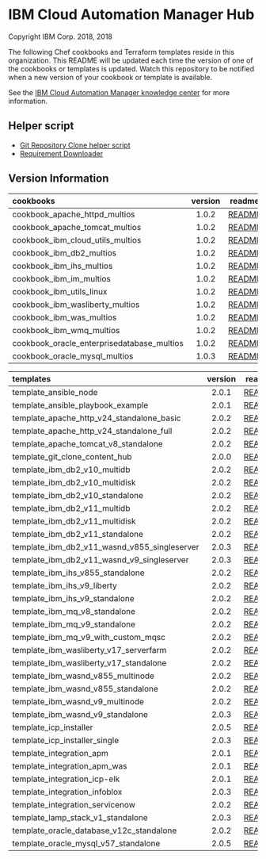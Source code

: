 
# IBM Cloud Automation Manager Hub

Copyright IBM Corp. 2018, 2018

The following Chef cookbooks and Terraform templates reside in this organization. This README will be updated each time the version of one of the cookbooks or templates is updated. Watch this repository to be notified when a new version of your cookbook or template is available.

See the [IBM Cloud Automation Manager knowledge center](https://www.ibm.com/support/knowledgecenter/en/SS2L37/kc_welcome.html) for more information.

## Helper script
 - [Git Repository Clone helper script](bin/cloneGitRepositories/)
 - [Requirement Downloader](bin/prereqDownloader/)

## Version Information




|cookbooks|version|readme|
|:----------|:---------------:|:---------------:|
| cookbook_apache_httpd_multios | 1.0.2 | [README](https://github.com/IBM-CAMHub-Open/cookbook_apache_httpd_multios/blob/master/README.md) |
| cookbook_apache_tomcat_multios | 1.0.2 | [README](https://github.com/IBM-CAMHub-Open/cookbook_apache_tomcat_multios/blob/master/README.md) |
| cookbook_ibm_cloud_utils_multios | 1.0.2 | [README](https://github.com/IBM-CAMHub-Open/cookbook_ibm_cloud_utils_multios/blob/master/README.md) |
| cookbook_ibm_db2_multios | 1.0.2 | [README](https://github.com/IBM-CAMHub-Open/cookbook_ibm_db2_multios/blob/master/README.md) |
| cookbook_ibm_ihs_multios | 1.0.2 | [README](https://github.com/IBM-CAMHub-Open/cookbook_ibm_ihs_multios/blob/master/README.md) |
| cookbook_ibm_im_multios | 1.0.2 | [README](https://github.com/IBM-CAMHub-Open/cookbook_ibm_im_multios/blob/master/README.md) |
| cookbook_ibm_utils_linux | 1.0.2 | [README](https://github.com/IBM-CAMHub-Open/cookbook_ibm_utils_linux/blob/master/README.md) |
| cookbook_ibm_wasliberty_multios | 1.0.2 | [README](https://github.com/IBM-CAMHub-Open/cookbook_ibm_wasliberty_multios/blob/master/README.md) |
| cookbook_ibm_was_multios | 1.0.2 | [README](https://github.com/IBM-CAMHub-Open/cookbook_ibm_was_multios/blob/master/README.md) |
| cookbook_ibm_wmq_multios | 1.0.2 | [README](https://github.com/IBM-CAMHub-Open/cookbook_ibm_wmq_multios/blob/master/README.md) |
| cookbook_oracle_enterprisedatabase_multios | 1.0.2 | [README](https://github.com/IBM-CAMHub-Open/cookbook_oracle_enterprisedatabase_multios/blob/master/README.md) |
| cookbook_oracle_mysql_multios | 1.0.3 | [README](https://github.com/IBM-CAMHub-Open/cookbook_oracle_mysql_multios/blob/master/README.md) |


|templates|version|readme|
|:----------|:---------------:|:---------------:|
| template_ansible_node | 2.0.1 | [README](https://github.com/IBM-CAMHub-Open/template_ansible_node/blob/master/README.md) |
| template_ansible_playbook_example | 2.0.1 | [README](https://github.com/IBM-CAMHub-Open/template_ansible_playbook_example/blob/master/README.md) |
| template_apache_http_v24_standalone_basic | 2.0.2 | [README](https://github.com/IBM-CAMHub-Open/template_apache_http_v24_standalone_basic/blob/master/README.md) |
| template_apache_http_v24_standalone_full | 2.0.2 | [README](https://github.com/IBM-CAMHub-Open/template_apache_http_v24_standalone_full/blob/master/README.md) |
| template_apache_tomcat_v8_standalone | 2.0.2 | [README](https://github.com/IBM-CAMHub-Open/template_apache_tomcat_v8_standalone/blob/master/README.md) |
| template_git_clone_content_hub | 2.0.0 | [README](https://github.com/IBM-CAMHub-Open/template_git_clone_content_hub/blob/master/README.md) |
| template_ibm_db2_v10_multidb | 2.0.2 | [README](https://github.com/IBM-CAMHub-Open/template_ibm_db2_v10_multidb/blob/master/README.md) |
| template_ibm_db2_v10_multidisk | 2.0.2 | [README](https://github.com/IBM-CAMHub-Open/template_ibm_db2_v10_multidisk/blob/master/README.md) |
| template_ibm_db2_v10_standalone | 2.0.2 | [README](https://github.com/IBM-CAMHub-Open/template_ibm_db2_v10_standalone/blob/master/README.md) |
| template_ibm_db2_v11_multidb | 2.0.2 | [README](https://github.com/IBM-CAMHub-Open/template_ibm_db2_v11_multidb/blob/master/README.md) |
| template_ibm_db2_v11_multidisk | 2.0.2 | [README](https://github.com/IBM-CAMHub-Open/template_ibm_db2_v11_multidisk/blob/master/README.md) |
| template_ibm_db2_v11_standalone | 2.0.2 | [README](https://github.com/IBM-CAMHub-Open/template_ibm_db2_v11_standalone/blob/master/README.md) |
| template_ibm_db2_v11_wasnd_v855_singleserver | 2.0.3 | [README](https://github.com/IBM-CAMHub-Open/template_ibm_db2_v11_wasnd_v855_singleserver/blob/master/README.md) |
| template_ibm_db2_v11_wasnd_v9_singleserver | 2.0.3 | [README](https://github.com/IBM-CAMHub-Open/template_ibm_db2_v11_wasnd_v9_singleserver/blob/master/README.md) |
| template_ibm_ihs_v855_standalone | 2.0.2 | [README](https://github.com/IBM-CAMHub-Open/template_ibm_ihs_v855_standalone/blob/master/README.md) |
| template_ibm_ihs_v9_liberty | 2.0.2 | [README](https://github.com/IBM-CAMHub-Open/template_ibm_ihs_v9_liberty/blob/master/README.md) |
| template_ibm_ihs_v9_standalone | 2.0.2 | [README](https://github.com/IBM-CAMHub-Open/template_ibm_ihs_v9_standalone/blob/master/README.md) |
| template_ibm_mq_v8_standalone | 2.0.2 | [README](https://github.com/IBM-CAMHub-Open/template_ibm_mq_v8_standalone/blob/master/README.md) |
| template_ibm_mq_v9_standalone | 2.0.2 | [README](https://github.com/IBM-CAMHub-Open/template_ibm_mq_v9_standalone/blob/master/README.md) |
| template_ibm_mq_v9_with_custom_mqsc | 2.0.2 | [README](https://github.com/IBM-CAMHub-Open/template_ibm_mq_v9_with_custom_mqsc/blob/master/README.md) |
| template_ibm_wasliberty_v17_serverfarm | 2.0.2 | [README](https://github.com/IBM-CAMHub-Open/template_ibm_wasliberty_v17_serverfarm/blob/master/README.md) |
| template_ibm_wasliberty_v17_standalone | 2.0.2 | [README](https://github.com/IBM-CAMHub-Open/template_ibm_wasliberty_v17_standalone/blob/master/README.md) |
| template_ibm_wasnd_v855_multinode | 2.0.2 | [README](https://github.com/IBM-CAMHub-Open/template_ibm_wasnd_v855_multinode/blob/master/README.md) |
| template_ibm_wasnd_v855_standalone | 2.0.2 | [README](https://github.com/IBM-CAMHub-Open/template_ibm_wasnd_v855_standalone/blob/master/README.md) |
| template_ibm_wasnd_v9_multinode | 2.0.2 | [README](https://github.com/IBM-CAMHub-Open/template_ibm_wasnd_v9_multinode/blob/master/README.md) |
| template_ibm_wasnd_v9_standalone | 2.0.3 | [README](https://github.com/IBM-CAMHub-Open/template_ibm_wasnd_v9_standalone/blob/master/README.md) |
| template_icp_installer | 2.0.5 | [README](https://github.com/IBM-CAMHub-Open/template_icp_installer/blob/master/README.md) |
| template_icp_installer_single | 2.0.3 | [README](https://github.com/IBM-CAMHub-Open/template_icp_installer_single/blob/master/README.md) |
| template_integration_apm | 2.0.1 | [README](https://github.com/IBM-CAMHub-Open/template_integration_apm/blob/master/README.md) |
| template_integration_apm_was | 2.0.1 | [README](https://github.com/IBM-CAMHub-Open/template_integration_apm_was/blob/master/README.md) |
| template_integration_icp-elk | 2.0.1 | [README](https://github.com/IBM-CAMHub-Open/template_integration_icp-elk/blob/master/README.md) |
| template_integration_infoblox | 2.0.3 | [README](https://github.com/IBM-CAMHub-Open/template_integration_infoblox/blob/master/README.md) |
| template_integration_servicenow | 2.0.2 | [README](https://github.com/IBM-CAMHub-Open/template_integration_servicenow/blob/master/README.md) |
| template_lamp_stack_v1_standalone | 2.0.3 | [README](https://github.com/IBM-CAMHub-Open/template_lamp_stack_v1_standalone/blob/master/README.md) |
| template_oracle_database_v12c_standalone | 2.0.2 | [README](https://github.com/IBM-CAMHub-Open/template_oracle_database_v12c_standalone/blob/master/README.md) |
| template_oracle_mysql_v57_standalone | 2.0.5 | [README](https://github.com/IBM-CAMHub-Open/template_oracle_mysql_v57_standalone/blob/master/README.md) |
